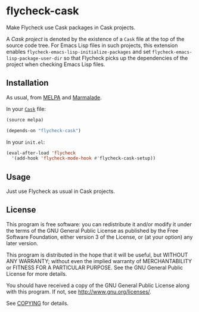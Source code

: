 flycheck-cask
=============

Make Flycheck use Cask packages in Cask projects.

A *Cask project* is denoted by the existence of a `Cask` file at the top of the
source code tree.  For Emacs Lisp files in such projects, this extension enables
`flycheck-emacs-lisp-initialize-packages` and set
`flycheck-emacs-lisp-package-user-dir` so that Flycheck picks up the
dependencies of the project when checking Emacs Lisp files.

Installation
------------

As usual, from [MELPA](http://melpa.milkbox.net) and
[Marmalade](http://marmalade-repo.org/).

In your [`Cask`](https://github.com/rejeep/cask.el) file:

```lisp
(source melpa)

(depends-on "flycheck-cask")
```

In your `init.el`:

```lisp
(eval-after-load 'flycheck
  '(add-hook 'flycheck-mode-hook #'flycheck-cask-setup))
```

Usage
-----

Just use Flycheck as usual in Cask projects.

License
-------

This program is free software: you can redistribute it and/or modify it under
the terms of the GNU General Public License as published by the Free Software
Foundation, either version 3 of the License, or (at your option) any later
version.

This program is distributed in the hope that it will be useful, but WITHOUT ANY
WARRANTY; without even the implied warranty of MERCHANTABILITY or FITNESS FOR A
PARTICULAR PURPOSE.  See the GNU General Public License for more details.

You should have received a copy of the GNU General Public License along with
this program.  If not, see http://www.gnu.org/licenses/.

See [COPYING](https://github.com/flycheck/flycheck-cask/blob/master/COPYING) for
details.
